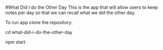 #What Did I do the Other Day
This is the app that will allow users to keep notes per day so that we can recall what we did the other day.

To run app clone the repository:

cd what-did-i-do-the-other-day

npm start